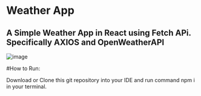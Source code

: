 # Weather App

## A Simple Weather App in React using Fetch APi. Specifically AXIOS and OpenWeatherAPI

![image](https://github.com/danyalmoazzam/Weather-App-React/assets/154667312/f33a3bca-f991-48a4-9053-f2e7c13e7b91)


#How to Run:

Download or Clone this git repository into your IDE and run command npm i in your terminal.
